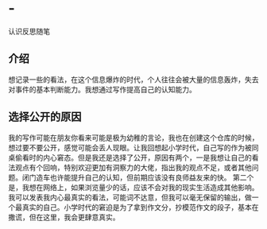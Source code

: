 # -
认识反思随笔
## 介绍
想记录一些的看法，在这个信息爆炸的时代，个人往往会被大量的信息轰炸，失去对事件的基本判断能力。我想通过写作提高自己的认知能力。

## 选择公开的原因
我的写作可能在朋友你看来可能是极为幼稚的言论，我也在创建这个仓库的时候，想过要不要公开，感觉可能会丢人现眼。让我回想起小学时代，自己写的作为被同桌偷看时的内心窘态。但是我还是选择了公开，原因有两个，一是我想让自己的看法观点有个回响，特别欢迎更加有洞察力的大佬，指出我的观点不足，或者其他问题。闭门造车也许能提升自己的认知，但前期应该没有良师益友来的快。 第二个是，我想在网络上，如果浏览量少的话，应该不会对我的现实生活造成其他影响。我可以发表我内心最真实的看法，可能词不达意，但我可以毫无保留的输出，做一个最真实的自己。小学时代的窘迫是为了拿到作文分，抄模范作文的段子，基本在撒谎，但在这里，我会更肆意真实。

